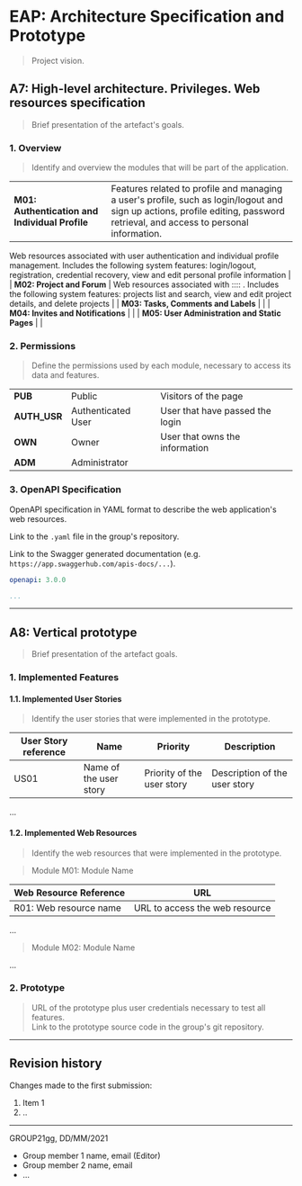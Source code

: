 # EAP: Architecture Specification and Prototype

> Project vision.

## A7: High-level architecture. Privileges. Web resources specification

> Brief presentation of the artefact's goals.

### 1. Overview

> Identify and overview the modules that will be part of the application.  

| | |
| ---- | ---- |
| __M01: Authentication and Individual Profile__ | Features related to profile and managing a user's profile, such as login/logout and sign up actions, profile editing, password retrieval, and access to personal information.

 Web resources associated with user authentication and individual profile management. Includes the following system features: login/logout, registration, credential recovery, view and edit personal profile information |
| __M02: Project and Forum__ | Web resources associated with :::: . Includes the following system features: projects list and search, view and edit project details, and delete projects |
| __M03: Tasks, Comments and Labels__ |  |
| __M04: Invites and Notifications__ |  |
| __M05: User Administration and Static Pages__ |  |

### 2. Permissions

> Define the permissions used by each module, necessary to access its data and features.  

| | | |
| --- | --- | --- |
| __PUB__ | Public | Visitors of the page |
| __AUTH_USR__ | Authenticated User | User that have passed the login | User |
| __OWN__ | Owner | User that owns the information |
| __ADM__ | Administrator |  |

### 3. OpenAPI Specification

OpenAPI specification in YAML format to describe the web application's web resources.

Link to the `.yaml` file in the group's repository.

Link to the Swagger generated documentation (e.g. `https://app.swaggerhub.com/apis-docs/...`).

```yaml
openapi: 3.0.0

...
```

---


## A8: Vertical prototype

> Brief presentation of the artefact goals.

### 1. Implemented Features

#### 1.1. Implemented User Stories

> Identify the user stories that were implemented in the prototype.  

| User Story reference | Name                   | Priority                   | Description                   |
| -------------------- | ---------------------- | -------------------------- | ----------------------------- |
| US01                 | Name of the user story | Priority of the user story | Description of the user story |

...

#### 1.2. Implemented Web Resources

> Identify the web resources that were implemented in the prototype.  

> Module M01: Module Name  

| Web Resource Reference | URL                            |
| ---------------------- | ------------------------------ |
| R01: Web resource name | URL to access the web resource |

...

> Module M02: Module Name  

...

### 2. Prototype

> URL of the prototype plus user credentials necessary to test all features.  
> Link to the prototype source code in the group's git repository.  


---


## Revision history

Changes made to the first submission:
1. Item 1
1. ..

***
GROUP21gg, DD/MM/2021
 
* Group member 1 name, email (Editor)
* Group member 2 name, email
* ...
